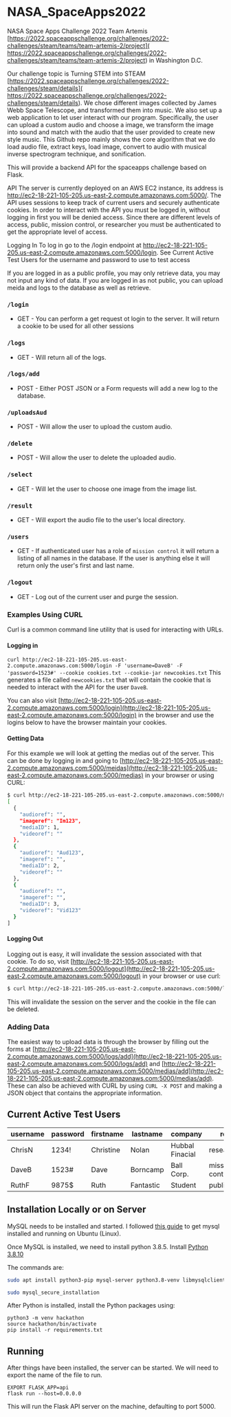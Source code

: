 # NASA_SpaceApps2022
NASA Space Apps Challenge 2022
Team Artemis [https://2022.spaceappschallenge.org/challenges/2022-challenges/steam/teams/team-artemis-2/project]( https://2022.spaceappschallenge.org/challenges/2022-challenges/steam/teams/team-artemis-2/project) in Washington D.C.

Our challenge topic is Turning STEM into STEAM [https://2022.spaceappschallenge.org/challenges/2022-challenges/steam/details]( https://2022.spaceappschallenge.org/challenges/2022-challenges/steam/details). We chose different images collected by James Webb Space Telescope, and transformed them into music. We also set up a web application to let user interact with our program. Specifically, the user can upload a custom audio and choose a image, we transform the image into sound and match with the audio that the user provided to create new style music. This Github repo mainly shows the core algorithm that we do load audio file, extract keys, load image, convert to audio with musical inverse spectrogram technique, and sonification.







This will provide a backend API for the spaceapps challenge based on Flask.

API
The server is currently deployed on an AWS EC2 instance, its address is http://ec2-18-221-105-205.us-east-2.compute.amazonaws.com:5000/. The API uses sessions to keep track of current users and securely authenticate cookies. In order to interact with the API you must be logged in, without logging in first you will be denied access. Since there are different levels of access, public, mission control, or researcher you must be authenticated to get the appropriate level of access.

Logging In
To log in go to the /login endpoint at http://ec2-18-221-105-205.us-east-2.compute.amazonaws.com:5000/login. See Current Active Test Users for the username and password to use to test access

If you are logged in as a public profile, you may only retrieve data, you may not input any kind of data. If you are logged in as not public, you can upload meida and logs to the database as well as retrieve.

### `/login`
- GET - You can perform a get request ot login to the server. It will return a cookie to be used for all other sessions

### `/logs`
- GET - Will return all of the logs.

### `/logs/add`
- POST - Either POST JSON or a Form requests will add a new log to the database.

### `/uploadsAud`
- POST - Will allow the user to upload the custom audio.

### `/delete`
- POST - Will allow the user to delete the uploaded audio.

### `/select`
- GET - Will let the user to choose one image from the image list.

### `/result`
- GET - Will export the audio file to the user's local directory.

### `/users`
- GET - If authenticated user has a role of `mission control` it will return a listing of all names in the database. If the user is anything else it will return only the user's first and last name.

### `/logout`
- GET - Log out of the current user and purge the session.




### Examples Using CURL
Curl is a common command line utility that is used for interacting with URLs.

#### Logging in
`curl http://ec2-18-221-105-205.us-east-2.compute.amazonaws.com:5000/login -F 'username=DaveB' -F 'password=1523#' --cookie cookies.txt --cookie-jar newcookies.txt` 
This generates a file called `newcookies.txt` that will contain the cookie that is needed to interact with the API for the user `DaveB`.

You can also visit [http://ec2-18-221-105-205.us-east-2.compute.amazonaws.com:5000/login](http://ec2-18-221-105-205.us-east-2.compute.amazonaws.com:5000/login) in the browser and use the logins below to have the browser maintain your cookies. 

#### Getting Data

For this example we will look at getting the medias out of the server.
This can be done by logging in and going to [http://ec2-18-221-105-205.us-east-2.compute.amazonaws.com:5000/meidas](http://ec2-18-221-105-205.us-east-2.compute.amazonaws.com:5000/medias) in your browser or using CURL:

```bash
$ curl http://ec2-18-221-105-205.us-east-2.compute.amazonaws.com:5000/meidas --cookie newcookies.txt
[
  {
    "audioref": "",
    "imageref": "Im123",
    "mediaID": 1,
    "videoref": ""
  },
  {
    "audioref": "Aud123",
    "imageref": "",
    "mediaID": 2,
    "videoref": ""
  },
  {
    "audioref": "",
    "imageref": "",
    "mediaID": 3,
    "videoref": "Vid123"
  }
]
```

#### Logging Out

Logging out is easy, it will invalidate the session associated with that cookie.
To do so, visit [http://ec2-18-221-105-205.us-east-2.compute.amazonaws.com:5000/logout](http://ec2-18-221-105-205.us-east-2.compute.amazonaws.com:5000/logout) in your browser or use curl:

```bash
$ curl http://ec2-18-221-105-205.us-east-2.compute.amazonaws.com:5000/logout --cookie newcookies.txt
```

This will invalidate the session on the server and the cookie in the file can be deleted.


### Adding Data

The easiest way to upload data is through the browser by filling out the forms at [http://ec2-18-221-105-205.us-east-2.compute.amazonaws.com:5000/logs/add](http://ec2-18-221-105-205.us-east-2.compute.amazonaws.com:5000/logs/add) and [http://ec2-18-221-105-205.us-east-2.compute.amazonaws.com:5000/medias/add](http://ec2-18-221-105-205.us-east-2.compute.amazonaws.com:5000/medias/add).
These can also be achieved with CURL by using `CURL -X POST` and making a JSON object that contains the appropriate information.

## Current Active Test Users

| username | password | firstname | lastname  | company         | role            |
|----------|----------|-----------|-----------|-----------------|-----------------|
| ChrisN   | 1234!    | Christine | Nolan     | Hubbal Finacial | researcher      |
| DaveB    | 1523#    | Dave      | Borncamp  | Ball Corp.      | mission control |
| RuthF    | 9875$    | Ruth      | Fantastic | Student         | public          |


## Installation Locally or on Server

MySQL needs to be installed and started.
I followed [this guide](https://www.digitalocean.com/community/tutorials/how-to-install-mysql-on-ubuntu-20-04) to get mysql installed and running on Ubuntu (Linux).

Once MySQL is installed, we need to install python 3.8.5.
Install [Python 3.8.10](https://www.python.org/downloads/release/python-3810/)

The commands are:

```bash
sudo apt install python3-pip mysql-server python3.8-venv libmysqlclient-dev default-libmysqlclient-dev

sudo mysql_secure_installation
```

After Python is installed, install the Python packages using:

```shell
python3 -m venv hackathon 
source hackathon/bin/activate
pip install -r requirements.txt
```

## Running

After things have been installed, the server can be started.
We will need to export the name of the file to run.

```shell
EXPORT FLASK_APP=api
flask run --host=0.0.0.0
```

This will run the Flask API server on the machine, defaulting to port 5000.
